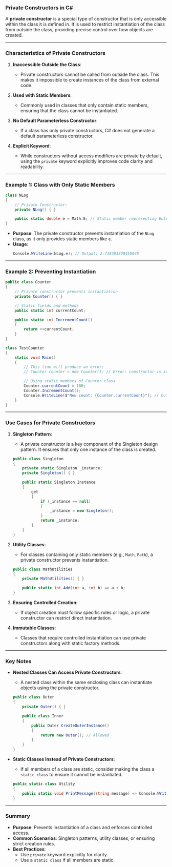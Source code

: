 ### **Private Constructors in C#**

A **private constructor** is a special type of constructor that is only accessible within the class it is defined in. It is used to restrict instantiation of the class from outside the class, providing precise control over how objects are created.

---

### **Characteristics of Private Constructors**

1. **Inaccessible Outside the Class**:
   - Private constructors cannot be called from outside the class. This makes it impossible to create instances of the class from external code.

2. **Used with Static Members**:
   - Commonly used in classes that only contain static members, ensuring that the class cannot be instantiated.

3. **No Default Parameterless Constructor**:
   - If a class has only private constructors, C# does not generate a default parameterless constructor.

4. **Explicit Keyword**:
   - While constructors without access modifiers are private by default, using the `private` keyword explicitly improves code clarity and readability.

---

### **Example 1: Class with Only Static Members**

```csharp
class NLog
{
    // Private Constructor:
    private NLog() { }

    public static double e = Math.E; // Static member representing Euler's number
}
```

- **Purpose**: The private constructor prevents instantiation of the `NLog` class, as it only provides static members like `e`.
- **Usage**:
    ```csharp
    Console.WriteLine(NLog.e); // Output: 2.718281828459045
    ```

---

### **Example 2: Preventing Instantiation**

```csharp
public class Counter
{
    // Private constructor prevents instantiation
    private Counter() { }

    // Static fields and methods
    public static int currentCount;

    public static int IncrementCount()
    {
        return ++currentCount;
    }
}

class TestCounter
{
    static void Main()
    {
        // This line will produce an error:
        // Counter counter = new Counter(); // Error: constructor is inaccessible

        // Using static members of Counter class
        Counter.currentCount = 100;
        Counter.IncrementCount();
        Console.WriteLine($"New count: {Counter.currentCount}"); // Output: New count: 101
    }
}
```

---

### **Use Cases for Private Constructors**

1. **Singleton Pattern**:
   - A private constructor is a key component of the Singleton design pattern. It ensures that only one instance of the class is created.
   ```csharp
   public class Singleton
   {
       private static Singleton _instance;
       private Singleton() { }

       public static Singleton Instance
       {
           get
           {
               if (_instance == null)
               {
                   _instance = new Singleton();
               }
               return _instance;
           }
       }
   }
   ```

2. **Utility Classes**:
   - For classes containing only static members (e.g., `Math`, `Path`), a private constructor prevents instantiation.
   ```csharp
   public class MathUtilities
   {
       private MathUtilities() { }

       public static int Add(int a, int b) => a + b;
   }
   ```

3. **Ensuring Controlled Creation**:
   - If object creation must follow specific rules or logic, a private constructor can restrict direct instantiation.

4. **Immutable Classes**:
   - Classes that require controlled instantiation can use private constructors along with static factory methods.

---

### **Key Notes**
- **Nested Classes Can Access Private Constructors**:
   - A nested class within the same enclosing class can instantiate objects using the private constructor.
   ```csharp
   public class Outer
   {
       private Outer() { }

       public class Inner
       {
           public Outer CreateOuterInstance()
           {
               return new Outer(); // Allowed
           }
       }
   }
   ```

- **Static Classes Instead of Private Constructors**:
   - If all members of a class are static, consider making the class a `static class` to ensure it cannot be instantiated.
   ```csharp
   public static class Utility
   {
       public static void PrintMessage(string message) => Console.WriteLine(message);
   }
   ```

---

### **Summary**
- **Purpose**: Prevents instantiation of a class and enforces controlled access.
- **Common Scenarios**: Singleton patterns, utility classes, or ensuring strict creation rules.
- **Best Practices**:
  - Use `private` keyword explicitly for clarity.
  - Use a `static class` if all members are static.